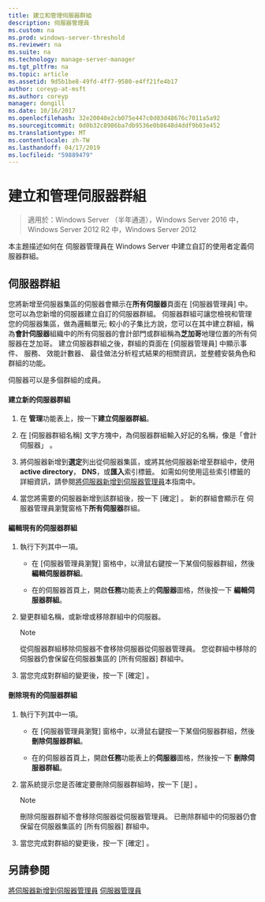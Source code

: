 ```yaml
---
title: 建立和管理伺服器群組
description: 伺服器管理員
ms.custom: na
ms.prod: windows-server-threshold
ms.reviewer: na
ms.suite: na
ms.technology: manage-server-manager
ms.tgt_pltfrm: na
ms.topic: article
ms.assetid: 9d5b1be8-49fd-4ff7-9580-e4ff21fe4b17
author: coreyp-at-msft
ms.author: coreyp
manager: dongill
ms.date: 10/16/2017
ms.openlocfilehash: 32e20040e2cb075e447c0d03d48676c7011a5a92
ms.sourcegitcommit: 0d0b32c8986ba7db9536e0b8648d4ddf9b03e452
ms.translationtype: MT
ms.contentlocale: zh-TW
ms.lasthandoff: 04/17/2019
ms.locfileid: "59889479"
---
```

# <a name="create-and-manage-server-groups"></a>建立和管理伺服器群組

>適用於：Windows Server （半年通道），Windows Server 2016 中，Windows Server 2012 R2 中，Windows Server 2012

本主題描述如何在 伺服器管理員在 Windows Server 中建立自訂的使用者定義伺服器群組。

## <a name="BKMK_groups"></a>伺服器群組
您將新增至伺服器集區的伺服器會顯示在**所有伺服器**頁面在 [伺服器管理員] 中。 您可以為您新增的伺服器建立自訂的伺服器群組。 伺服器群組可讓您檢視和管理您的伺服器集區，做為邏輯單元; 較小的子集比方說，您可以在其中建立群組，稱為**會計伺服器**組織中的所有伺服器的會計部門或群組稱為**芝加哥**地理位置的所有伺服器在芝加哥。 建立伺服器群組之後，群組的頁面在 [伺服器管理員] 中顯示事件、 服務、 效能計數器、 最佳做法分析程式結果的相關資訊，並整體安裝角色和群組的功能。

伺服器可以是多個群組的成員。

#### <a name="to-create-a-new-server-group"></a>建立新的伺服器群組

1.  在 **管理**功能表上，按一下**建立伺服器群組**。

2.  在 [伺服器群組名稱]  文字方塊中，為伺服器群組輸入好記的名稱，像是「會計伺服器」 。

3.  將伺服器新增到**選定**列出從伺服器集區，或將其他伺服器新增至群組中，使用**active directory**， **DNS**，或**匯入**索引標籤。 如需如何使用這些索引標籤的詳細資訊，請參閱[將伺服器新增到伺服器管理員](add-servers-to-server-manager.md)本指南中。

4.  當您將需要的伺服器新增到該群組後，按一下 [確定] 。 新的群組會顯示在 伺服器管理員瀏覽窗格下**所有伺服器**群組。

#### <a name="to-edit-an-existing-server-group"></a>編輯現有的伺服器群組

1.  執行下列其中一項。

    -   在 [伺服器管理員瀏覽] 窗格中，以滑鼠右鍵按一下某個伺服器群組，然後**編輯伺服器群組**。

    -   在的伺服器首頁上，開啟**任務**功能表上的**伺服器**圖格，然後按一下 **編輯伺服器群組**。

2.  變更群組名稱，或新增或移除群組中的伺服器。

    > [!NOTE]
    > 從伺服器群組移除伺服器不會移除伺服器從伺服器管理員。 您從群組中移除的伺服器仍會保留在伺服器集區的 [所有伺服器]  群組中。

3.  當您完成對群組的變更後，按一下 [確定] 。

#### <a name="to-delete-an-existing-server-group"></a>刪除現有的伺服器群組

1.  執行下列其中一項。

    -   在 [伺服器管理員瀏覽] 窗格中，以滑鼠右鍵按一下某個伺服器群組，然後**刪除伺服器群組**。

    -   在的伺服器首頁上，開啟**任務**功能表上的**伺服器**圖格，然後按一下 **刪除伺服器群組**。

2.  當系統提示您是否確定要刪除伺服器群組時，按一下 [是] 。

    > [!NOTE]
    > 刪除伺服器群組不會移除伺服器從伺服器管理員。 已刪除群組中的伺服器仍會保留在伺服器集區的 [所有伺服器]  群組中。

3.  當您完成對群組的變更後，按一下 [確定] 。

## <a name="see-also"></a>另請參閱
[將伺服器新增到伺服器管理員](add-servers-to-server-manager.md)
[伺服器管理員](server-manager.md)



